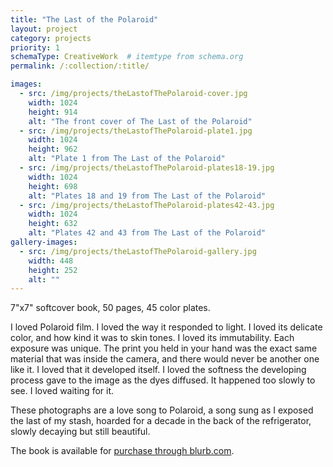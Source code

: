 ```yaml
---
title: "The Last of the Polaroid"
layout: project
category: projects
priority: 1
schemaType: CreativeWork  # itemtype from schema.org
permalink: /:collection/:title/

images:
  - src: /img/projects/theLastofThePolaroid-cover.jpg
    width: 1024
    height: 914
    alt: "The front cover of The Last of the Polaroid"
  - src: /img/projects/theLastofThePolaroid-plate1.jpg
    width: 1024
    height: 962
    alt: "Plate 1 from The Last of the Polaroid"
  - src: /img/projects/theLastofThePolaroid-plates18-19.jpg
    width: 1024
    height: 698
    alt: "Plates 18 and 19 from The Last of the Polaroid"
  - src: /img/projects/theLastofThePolaroid-plates42-43.jpg
    width: 1024
    height: 632
    alt: "Plates 42 and 43 from The Last of the Polaroid"
gallery-images:
  - src: /img/projects/theLastofThePolaroid-gallery.jpg
    width: 448
    height: 252
    alt: ""
---
```


<p class="subhead">7"x7" softcover book, 50 pages, 45 color plates.</p>

I loved Polaroid film. I loved the way it responded to light. I loved its delicate color, and how kind it was to skin tones. I loved its immutability. Each exposure was unique. The print you held in your hand was the exact same material that was inside the camera, and there would never be another one like it. I loved that it developed itself. I loved the softness the developing process gave to the image as the dyes diffused. It happened too slowly to see. I loved waiting for it. 

These photographs are a love song to Polaroid, a song sung as I exposed the last of my stash, hoarded for a decade in the back of the refrigerator, slowly decaying but still beautiful.

The book is available for <a itemprop="url" href="http://www.blurb.com/b/7820057-the-last-of-the-polaroid" target="_blank">purchase through blurb.com</a>.